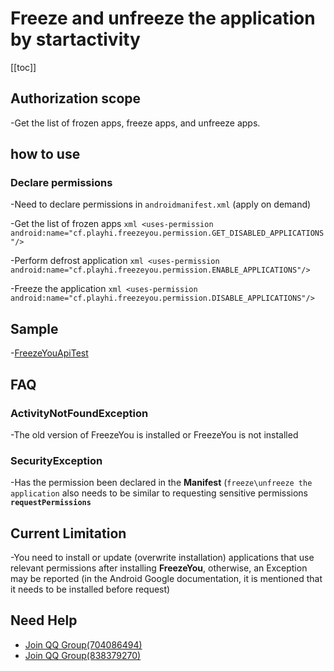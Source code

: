 # Freeze and unfreeze the application by startactivity
 [[toc]]

 ## Authorization scope
 -Get the list of frozen apps, freeze apps, and unfreeze apps.

 ## how to use

 ### Declare permissions
 -Need to declare permissions in `androidmanifest.xml` (apply on demand)

   -Get the list of frozen apps
     ``` xml
     <uses-permission android:name="cf.playhi.freezeyou.permission.GET_DISABLED_APPLICATIONS"/>
     ```

   -Perform defrost application
     ``` xml
     <uses-permission android:name="cf.playhi.freezeyou.permission.ENABLE_APPLICATIONS"/>
     ```

   -Freeze the application
     ``` xml
     <uses-permission android:name="cf.playhi.freezeyou.permission.DISABLE_APPLICATIONS"/>
     ```

 ## Sample
 -[FreezeYouApiTest](https://github.com/Playhi/FreezeYouApiTest)

 ## FAQ

 ### ActivityNotFoundException
 -The old version of FreezeYou is installed or FreezeYou is not installed

 ### SecurityException
 -Has the permission been declared in the **Manifest** (`freeze\unfreeze the application` also needs to be similar to requesting sensitive permissions **`requestPermissions`**

 ## Current Limitation
 -You need to install or update (overwrite installation) applications that use relevant permissions after installing **FreezeYou**, otherwise, an Exception may be reported (in the Android Google documentation, it is mentioned that it needs to be installed before request)

 ## Need Help
 * [Join QQ Group(704086494)](https://jq.qq.com/?_wv=1027&k=l356Aq75)
 * [Join QQ Group(838379270)](https://jq.qq.com/?_wv=1027&k=5vmxG1F)

